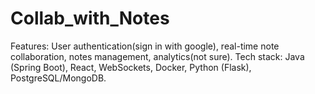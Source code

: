 # Collab_with_Notes
Features: User authentication(sign in with google), real-time note collaboration, notes management, analytics(not sure). Tech stack: Java (Spring Boot), React, WebSockets, Docker, Python (Flask), PostgreSQL/MongoDB.
